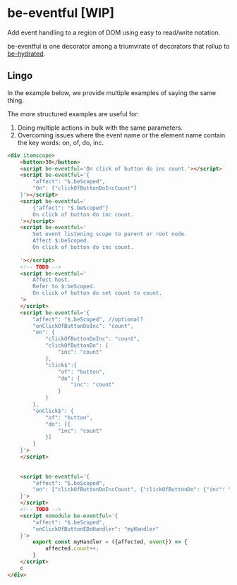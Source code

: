 # be-eventful [WIP]

Add event handling to a region of DOM using easy to read/write notation.

be-eventful is one decorator among a triumvirate of decorators that rollup to [be-hydrated](https://github.com/bahrus/be-hydrated).

## Lingo

In the example below, we provide multiple examples of saying the same thing.

The more structured  examples are useful for:

1.  Doing multiple actions in bulk with the same parameters.
2.  Overcoming issues where the event name or the element name contain the key words:  on, of, do, inc.

```html
<div itemscope>
    <button>30</button>
    <script be-eventful='On click of button do inc count.'></script>
    <script be-eventful='{
        "affect": "$.beScoped",
        "On": ["clickOfButtonDoIncCount"]
    }'></script>
    <script be-eventful='
        {"affect": "$.beScoped"}
        On click of button do inc count.
    '></script>
    <script be-eventful='
        Set event listening scope to parent or root node.
        Affect $:beScoped.
        On click of button do inc count.
        
    '></script>
    <!-- TODO -->
    <script be-eventful='
        Affect host.
        Refer to $:beScoped. 
        On click of button do set count to count. 
    '>
    </script>
    <script be-eventful='{
        "affect": "$.beScoped", //optional?
        "onClickOfButtonDoInc": "count",
        "on": {
            "clickOfButtonDoInc": "count",
            "clickOfButtonDo": {
                "inc": "count"
            },
            "click$":{
                "of": "button",
                "do": {
                    "inc": "count"
                }
            }
        },
        "onClick$": {
            "of": "button",
            "do": [{
                "inc": "count"
            }]
        }
    }'>
    </script>
    
    
    <script be-eventful='{
        "affect": "$.beScoped",
        "on": ["clickOfButtonDoIncCount", {"clickOfButtonDo": {"inc": "count"}}]
    }'>
    </script>
    <!-- TODO -->
    <script nomodule be-eventful='{
        "affect": "$.beScoped",
        "onClickOfButtonEDoHandler": "myHandler"
    }'>
        export const myHandler = ({affected, event}) => {
            affected.count++;
        }
    </script>
    c
</div>
```

